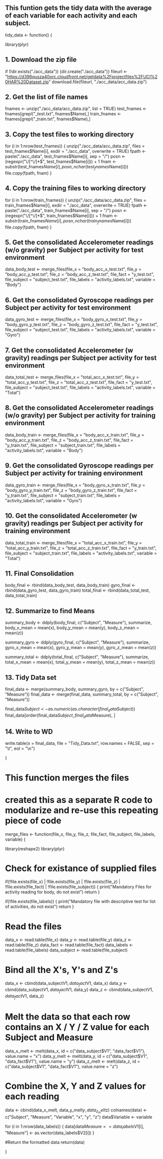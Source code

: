## This funtion gets the tidy data with the average of each variable for each activity and each subject.

tidy_data <- function()
{
  
  library(plyr)
  
  ## 1. Download the zip file
  if (!dir.exists("./acc_data")) {dir.create("./acc_data")}
  fileurl <- "https://d396qusza40orc.cloudfront.net/getdata%2Fprojectfiles%2FUCI%20HAR%20Dataset.zip"
  download.file(fileurl, "./acc_data/acc_data.zip")
  

  ## 2. Get the list of file names
  fnames <- unzip("./acc_data/acc_data.zip", list = TRUE)
  test_fnames <- fnames[grepl("_test.txt", fnames$Name),]
  train_fnames <- fnames[grepl("_train.txt", fnames$Name),]
  

  ## 3. Copy the test files to working directory
  for (i in 1:nrow(test_fnames))
  {
    unzip("./acc_data/acc_data.zip", files = test_fnames$Name[i], exdir = "./acc_data", overwrite = TRUE)
    fpath <- paste("./acc_data", test_fnames$Name[i], sep = "/")
    posn <- (regexpr("\\/[^\\/]*$", test_fnames$Name[i])) + 1
    fnam <- substr(test_fnames$Name[i], posn, nchar(test_fnames$Name[i]))
    file.copy(fpath, fnam)
  }
  

  ## 4. Copy the training files to working directory
  for (i in 1:nrow(train_fnames))
  {
    unzip("./acc_data/acc_data.zip", files = train_fnames$Name[i], exdir = "./acc_data", overwrite = TRUE)
    fpath <- paste("./acc_data", train_fnames$Name[i], sep = "/")
    posn <- (regexpr("\\/[^\\/]*$", train_fnames$Name[i])) + 1
    fnam <- substr(train_fnames$Name[i], posn, nchar(train_fnames$Name[i]))
    file.copy(fpath, fnam)
  }

  
  ## 5. Get the consolidated Accelerometer readings (w/o gravity) per Subject per activity for test environment
  data_body_test <- merge_files(file_x = "body_acc_x_test.txt", 
                                file_y = "body_acc_y_test.txt",
                                file_z = "body_acc_z_test.txt",
                                file_fact = "y_test.txt",
                                file_subject = "subject_test.txt",
                                file_labels = "activity_labels.txt",
                                variable = "Body")
  
  ## 6. Get the consolidated Gyroscope readings per Subject per activity for test environment
  data_gyro_test <- merge_files(file_x = "body_gyro_x_test.txt", 
                                file_y = "body_gyro_y_test.txt",
                                file_z = "body_gyro_z_test.txt",
                                file_fact = "y_test.txt",
                                file_subject = "subject_test.txt",
                                file_labels = "activity_labels.txt",
                                variable = "Gyro")
  
  ## 7. Get the consolidated Accelerometer (w gravity) readings per Subject per activity for test environment
  data_total_test <- merge_files(file_x = "total_acc_x_test.txt", 
                                 file_y = "total_acc_y_test.txt",
                                 file_z = "total_acc_z_test.txt",
                                 file_fact = "y_test.txt",
                                 file_subject = "subject_test.txt",
                                 file_labels = "activity_labels.txt",
                                 variable = "Total")
  
  ## 8. Get the consolidated Accelerometer readings (w/o gravity) per Subject per activity for training environment
  data_body_train <- merge_files(file_x = "body_acc_x_train.txt",
                                 file_y = "body_acc_y_train.txt",
                                 file_z = "body_acc_z_train.txt",
                                 file_fact = "y_train.txt",
                                 file_subject = "subject_train.txt",
                                 file_labels = "activity_labels.txt",
                                 variable = "Body")
  
  ## 9. Get the consolidated Gyroscope readings per Subject per activity for training environment
  data_gyro_train <- merge_files(file_x = "body_gyro_x_train.txt",
                                 file_y = "body_gyro_y_train.txt",
                                 file_z = "body_gyro_z_train.txt",
                                 file_fact = "y_train.txt",
                                 file_subject = "subject_train.txt",
                                 file_labels = "activity_labels.txt",
                                 variable = "Gyro")
  
  ## 10. Get the consolidated Accelerometer (w gravity) readings per Subject per activity for training environment
  data_total_train <- merge_files(file_x = "total_acc_x_train.txt",
                                  file_y = "total_acc_y_train.txt",
                                  file_z = "total_acc_z_train.txt",
                                  file_fact = "y_train.txt",
                                  file_subject = "subject_train.txt",
                                  file_labels = "activity_labels.txt",
                                  variable = "Total")
  
  ## 11. Final Consolidation
  body_final <- rbind(data_body_test, data_body_train)
  gyro_final <- rbind(data_gyro_test, data_gyro_train)
  total_final <- rbind(data_total_test, data_total_train)
  

  ## 12. Summarize to find Means  
  summary_body <- ddply(body_final, c("Subject", "Measure"), summarize, body_x_mean = mean(x), 
                                                                        body_y_mean = mean(y), 
                                                                        body_z_mean = mean(z))

  
  summary_gyro <- ddply(gyro_final, c("Subject", "Measure"), summarize, gyro_x_mean = mean(x), 
                                                                        gyro_y_mean = mean(y), 
                                                                        gyro_z_mean = mean(z))

                        
  summary_total <- ddply(total_final, c("Subject", "Measure"), summarize, total_x_mean = mean(x), 
                                                                          total_y_mean = mean(y), 
                                                                          total_z_mean = mean(z))

  ## 13. Tidy Data set 
  final_data <- merge(summary_body, summary_gyro, by = c("Subject", "Measure"))
  final_data <- merge(final_data, summary_total, by = c("Subject", "Measure"))
  
  final_data$Subject <- as.numeric(as.character(final_data$Subject))
  final_data[order(final_data$Subject, final_data$Measure), ]
  
  ## 14. Write to WD
  write.table(x = final_data, file = "Tidy_Data.txt", row.names = FALSE, sep = "\t", eol = "\n")
 
}



# This function merges the files
# created this as a separate R code to modularize and re-use this repeating piece of code

merge_files <- function(file_x, file_y, file_z, file_fact, file_subject, file_labels, variable)
{
  
  library(reshape2)
  library(plyr)
  
  # Check for existance of supplied files
  if(!file.exists(file_x) | 
     !file.exists(file_y) |
     !file.exists(file_z) |
     !file.exists(file_fact) |
     !file.exists(file_subject)) 
  {
    print("Mandatory Files for activity reading for body, do not exist")
    return
  }
  
  if(!file.exists(file_labels))
  {
    print("Mandatory file with descriptive test for list of activities, do not exist")
    return
  }
  
  # Read the files
  data_x <- read.table(file_x)
  data_y <- read.table(file_y)
  data_z <- read.table(file_z)
  data_fact <- read.table(file_fact)
  data_labels <- read.table(file_labels)
  data_subject <- read.table(file_subject)
  
  # Bind all the X's, Y's and Z's
  data_x <- cbind(data_subject$V1, data_fact$V1, data_x)
  data_y <- cbind(data_subject$V1, data_fact$V1, data_y)
  data_z <- cbind(data_subject$V1, data_fact$V1, data_z)
  
  # Melt the data so that each row contains an X / Y / Z value for each Subject and Measure
  data_x_melt <- melt(data_x, id = c("data_subject$V1", "data_fact$V1"), value.name = "x")
  data_y_melt <- melt(data_y, id = c("data_subject$V1", "data_fact$V1"), value.name = "y")
  data_z_melt <- melt(data_z, id = c("data_subject$V1", "data_fact$V1"), value.name = "z")
  
  # Combine the X, Y and Z values for each reading
  data <- cbind(data_x_melt, data_y_melt$y, data_z_melt$z)
  colnames(data) <- c("Subject", "Measure", "Variable", "x", "y", "z")
  data$Variable <- variable
  
  for (i in 1:nrow(data_labels))
  {
    data[data$Measure == data_labels$V1[i], "Measure"] <- as.vector(data_labels$V2[i])
  }
  
  #Return the formatted data
  return(data)
  
}